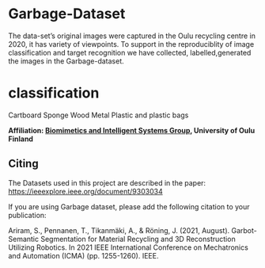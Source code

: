 # Garbage-Dataset
The data-set’s original images were captured in the Oulu recycling centre in 2020, it has variety of viewpoints. To support in the reproduciblity of image classification and target recognition we have collected, labelled,generated  the  images  in  the  Garbage-dataset.

# classification
Cartboard
Sponge
Wood
Metal
Plastic and plastic bags

**Affiliation: [Biomimetics and Intelligent Systems Group](https://www.oulu.fi/bisg/), University of Oulu Finland**
## Citing

The Datasets used in this project are described in the paper: https://ieeexplore.ieee.org/document/9303034

If you are using Garbage dataset, please add the following citation to your publication:

Ariram, S., Pennanen, T., Tikanmäki, A., & Röning, J. (2021, August). Garbot-Semantic Segmentation for Material Recycling and 3D Reconstruction Utilizing Robotics. In 2021 IEEE International Conference on Mechatronics and Automation (ICMA) (pp. 1255-1260). IEEE.
